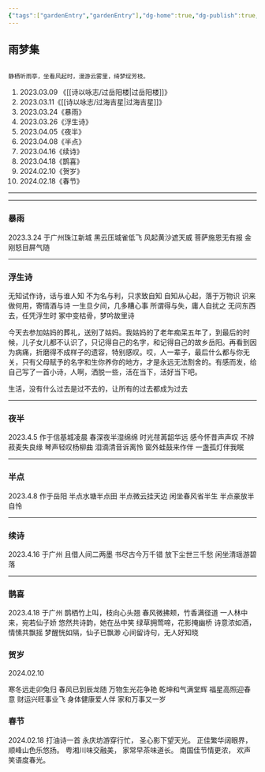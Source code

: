```yaml
---
{"tags":["gardenEntry","gardenEntry"],"dg-home":true,"dg-publish":true,"创建日期":"2025-01-25 04:39:31","最后修改":"2025-01-27 02:06:25","permalink":"///","dgPassFrontmatter":true,"created":"2025-01-25T16:39:31.376+08:00","updated":"2025-01-27T14:06:26.512+08:00"}
---
```



## 雨梦集

```ad-info

静栖听雨亭，坐看风起时，漫游云雾里，绮梦绽芳枝。
```

1. 2023.03.09 《[[诗以咏志/过岳阳楼\|过岳阳楼]]》
2. 2023.03.11《[[诗以咏志/过海吉星\|过海吉星]]》
3. 2023.03.24《暴雨》
4. 2023.03.26《浮生诗》
5. 2023.04.05《夜半》
6. 2023.04.08《半点》
7. 2023.04.16《续诗》
8. 2023.04.18《鹊喜》
9. 2024.02.10《贺岁》
10. 2024.02.18《春节》

---

---

### 暴雨

2023.3.24 于广州珠江新城
黑云压城雀低飞
风起黄沙遮天威
菩萨施恩无有报
金刚怒目屏气随

---

### 浮生诗

无知试作诗，话与谁人知
不为名与利，只求致自知
自知从心起，落于万物识
识来做何用，寄情酒与诗
一生旦夕间，几多糟心事
所谓得与失，庸人自扰之
无问东西去，任凭浮生时
冢中变枯骨，梦吟故里诗

今天去参加姑妈的葬礼，送别了姑妈。我姑妈的了老年痴呆五年了，到最后的时候，儿子女儿都不认识了，只记得自己的名字，和记得自己的故乡岳阳。再看到因为病痛，折磨得不成样子的遗容，特别感叹。哎，人一辈子，最后什么都与你无关，只有父母赋予的名字和生你养你的地方，才是永远无法割舍的。有感而发，给自己写了一首小诗，人啊，洒脱一些，活在当下，活好当下吧。

生活，没有什么过去是过不去的，让所有的过去都成为过去

---

### 夜半

2023.4.5 作于信基城凌晨
春深夜半湿绵绵
时光荏苒韶华远
感今怀昔声声叹
不辨菽麦失良缘
琴声轻叹杨柳曲
泪滴清音诉离怜
窗外蛙鼓来作伴
一盏孤灯伴我眠

---

### 半点

2023.4.8 作于岳阳
半点水塘半点田
半点微云挂天边
闲坐春风省半生
半点豪放半自怜

---

### 续诗

2023.4.16 于广州
且借人间二两墨
书尽古今万千错
放下尘世三千愁
闲坐清瑶游碧落

---

### 鹊喜

2023.4.18 于广州
鹊栖竹上叫，枝向心头翘
春风微拂颊，竹香满径道
一人林中来，宛若仙子娇
悠然共诗韵，她在丛中笑
绿草拥莺啼，花影掩幽桥
诗意浓如酒，情愫共飘摇
梦醒恍如隔，仙子已飘渺
心间留诗句，无人好知晓

### 贺岁

2024.02.10

寒冬远走卯兔归
春风已到辰龙随
万物生光花争艳
乾坤和气满堂辉
福星高照迎春意
财运兴旺事业飞
身体健康爱人伴
家和万事又一岁

### 春节

2024.02.18 打油诗一首
永庆坊游穿行忙，
圣心影下望天光。
正佳繁华阔眼界，
顺峰山色乐悠扬。
粤湘川味交融美，
家常早茶味道长。
南国佳节情更浓，
欢声笑语度春光。
